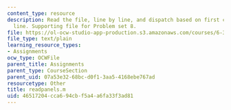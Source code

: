 ```yaml
---
content_type: resource
description: Read the file, line by line, and dispatch based on first character on
  line. Supporting file for Problem set 8.
file: https://ol-ocw-studio-app-production.s3.amazonaws.com/courses/6-336j-introduction-to-numerical-simulation-sma-5211-fall-2003/46517204cca694cbf5a4a6fa33f3ad81_readpanels.m
file_type: text/plain
learning_resource_types:
- Assignments
ocw_type: OCWFile
parent_title: Assignments
parent_type: CourseSection
parent_uid: 07a53e32-68bc-d0f1-3aa5-4168ebe767ad
resourcetype: Other
title: readpanels.m
uid: 46517204-cca6-94cb-f5a4-a6fa33f3ad81
---
```


